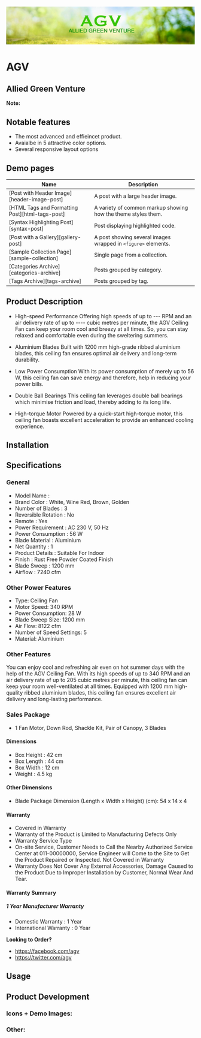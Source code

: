 ![AGV](Image.jpg)
# AGV
## Allied Green Venture


**Note:** 

## Notable features

- The most advanced and effieincet product.
- Avaialbe in 5 attractive color options.
- Several responsive layout options 


## Demo pages

| Name                                        | Description                                           |
| ------------------------------------------- | ----------------------------------------------------- |
| [Post with Header Image][header-image-post] | A post with a large header image. |
| [HTML Tags and Formatting Post][html-tags-post] | A variety of common markup showing how the theme styles them. |
| [Syntax Highlighting Post][syntax-post] | Post displaying highlighted code. |
| [Post with a Gallery][gallery-post] | A post showing several images wrapped in `<figure>` elements. |
| [Sample Collection Page][sample-collection] | Single page from a collection. |
| [Categories Archive][categories-archive] | Posts grouped by category. |
| [Tags Archive][tags-archive] | Posts grouped by tag. |

## Product Description
- High-speed Performance
Offering high speeds of up to --- RPM and an air delivery rate of up to ---- cubic metres per minute, the AGV Ceiling Fan can keep your room cool and breezy at all times. So, you can stay relaxed and comfortable even during the sweltering summers.

- Aluminium Blades
Built with 1200 mm high-grade ribbed aluminium blades, this ceiling fan ensures optimal air delivery and long-term durability.

- Low Power Consumption
With its power consumption of merely up to 56 W, this ceiling fan can save energy and therefore, help in reducing your power bills.

- Double Ball Bearings
This ceiling fan leverages double ball bearings which minimise friction and load, thereby adding to its long life.

- High-torque Motor
Powered by a quick-start high-torque motor, this ceiling fan boasts excellent acceleration to provide an enhanced cooling experience.

## Installation

## Specifications

### General
- Model Name : 
- Brand Color : White, Wine Red, Brown, Golden
- Number of Blades : 3
- Reversible Rotation : No
- Remote : Yes
- Power Requirement : AC 230 V, 50 Hz
- Power Consumption : 56 W
- Blade Material : Aluminium
- Net Quantity : 1
- Product Details : Suitable For Indoor
- Finish : Rust Free Powder Coated Finish
- Blade Sweep : 1200 mm
- Airflow : 7240 cfm

### Other Power Features
- Type: Ceiling Fan 
- Motor Speed: 340 RPM
- Power Consumption: 28 W
- Blade Sweep Size: 1200 mm
- Air Flow: 8122 cfm
- Number of Speed Settings: 5
- Material: Aluminium

### Other Features
You can enjoy cool and refreshing air even on hot summer days with the help of the AGV Ceiling Fan. With its high speeds of up to 340 RPM and an air delivery rate of up to 205 cubic metres per minute, this ceiling fan can keep your room well-ventilated at all times. Equipped with 1200 mm high-quality ribbed aluminium blades, this ceiling fan ensures excellent air delivery and long-lasting performance.

### Sales Package
- 1 Fan Motor, Down Rod, Shackle Kit, Pair of Canopy, 3 Blades
#### Dimensions
- Box Height : 42 cm
- Box Length : 44 cm
- Box Width : 12 cm
- Weight : 4.5 kg

#### Other Dimensions
- Blade Package Dimension (Length x Width x Height) (cm): 54 x 14 x 4

#### Warranty
- Covered in Warranty
- Warranty of the Product is Limited to Manufacturing Defects Only
- Warranty Service Type
- On-site Service, Customer Needs to Call the Nearby Authorized Service Center at 011-00000000, Service Engineer will Come to the Site to Get the Product Repaired or Inspected.
Not Covered in Warranty
- Warranty Does Not Cover Any External Accessories, Damage Caused to the Product Due to Improper Installation by Customer, Normal Wear And Tear.
#### Warranty Summary
##### 1 Year Manufacturer Warranty
- Domestic Warranty : 1 Year
- International Warranty : 0 Year

**Looking to Order?** 

- <https://facebook.com/agv>
- <https://twitter.com/agv>

## Usage


## Product Development


### Icons + Demo Images:


### Other:
